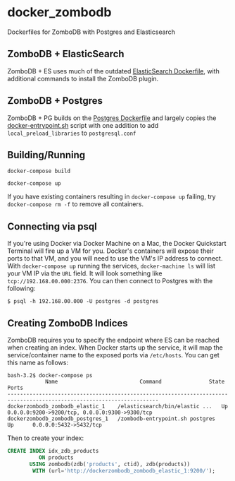 # docker_zombodb

Dockerfiles for ZomboDB with Postgres and Elasticsearch

ZomboDB + ElasticSearch
---------------------
ZomboDB + ES uses much of the outdated [ElasticSearch Dockerfile](https://github.com/dockerfile/elasticsearch), with additional commands to install the ZomboDB plugin.


ZomboDB + Postgres
----------------
ZomboDB + PG builds on the [Postgres Dockerfile](https://github.com/docker-library/postgres/blob/master/9.3/Dockerfile) and largely copies the [docker-entrypoint.sh](https://github.com/docker-library/postgres/blob/master/9.3/docker-entrypoint.sh) script with one addition to add `local_preload_libraries` to `postgresql.conf`


Building/Running
-----------------

`docker-compose build`

`docker-compose up`

If you have existing containers resulting in `docker-compose up` failing, try `docker-compose rm -f` to remove all containers.

Connecting via psql
-------------------

If you're using Docker via Docker Machine on a Mac, the Docker Quickstart Terminal will fire up a VM for you. Docker's containers will expose their ports to that VM, and you will need to use the VM's IP address to connect. With `docker-compose up` running the services, `docker-machine ls` will list your VM IP via the `URL` field. It will look something like `tcp://192.168.00.000:2376`. You can then connect to Postgres with the following:

```
$ psql -h 192.168.00.000 -U postgres -d postgres
```

Creating ZomboDB Indices
----------------------
ZomboDB requires you to specify the endpoint where ES can be reached when creating an index. When Docker starts up the service, it will map the service/container name to the exposed ports via `/etc/hosts`. You can get this name as follows:

```
bash-3.2$ docker-compose ps
            Name                          Command               State                       Ports
----------------------------------------------------------------------------------------------------------------------
dockerzombodb_zombodb_elastic_1    /elasticsearch/bin/elastic ...   Up      0.0.0.0:9200->9200/tcp, 0.0.0.0:9300->9300/tcp
dockerzombodb_zombodb_postgres_1   /zombodb-entrypoint.sh postgres    Up      0.0.0.0:5432->5432/tcp
```

Then to create your index:

```sql
CREATE INDEX idx_zdb_products
          ON products
       USING zombodb(zdb('products', ctid), zdb(products))
        WITH (url='http://dockerzombodb_zombodb_elastic_1:9200/');
```